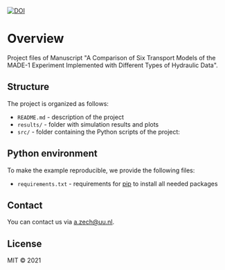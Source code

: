 [![DOI](https://zenodo.org/badge/DOI/10.5281/zenodo.4436610.svg)](https://doi.org/10.5281/zenodo.4436610)

# Overview

Project files of Manuscript "A Comparison of Six Transport Models of the MADE-1 Experiment Implemented with Different Types of Hydraulic Data". 

## Structure

The project is organized as follows:

- `README.md` - description of the project
- `results/` - folder with simulation results and plots
- `src/` - folder containing the Python scripts of the project:

## Python environment

To make the example reproducible, we provide the following files:
- `requirements.txt` - requirements for [pip](https://pip.pypa.io/en/stable/user_guide/#requirements-files) to install all needed packages

## Contact

You can contact us via <a.zech@uu.nl>.

## License

MIT © 2021
